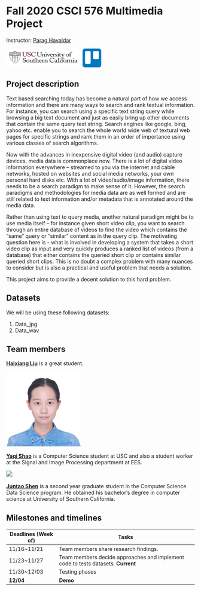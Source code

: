 # Fall 2020 CSCI 576 Multimedia Project
Instructor: [Parag Havaldar](https://www.linkedin.com/in/parag-havaldar-86467/)

[<img src="readme/viterbi_logo.png" width="200" height="50"/>](https://classes.usc.edu/term-20203/course/csci-576/) [<img src="readme/trello-mark-blue.png" width="50" height="50"/>](https://trello.com/b/FC2qwydh/project)

## Project description

Text based searching today has become a natural part of how we access information and there are many ways to search and rank textual information. For instance, you can search using a specific text string query while browsing a big text document and just as easily bring up other documents that contain the same query text string. Search engines like google, bing, yahoo etc. enable you to search the whole world wide web of textural web pages for specific strings and rank them in an order of importance using various classes of search algorithms.

Now with the advances in inexpensive digital video (and audio) capture devices, media data is commonplace now. There is a lot of digital video information everywhere – streamed to you via the internet and cable networks, hosted on websites and social media networks, your own personal hard disks etc. With a lot of video/audio/image information, there needs to be a search paradigm to make sense of it. However, the search paradigms and methodologies for media data are as well formed and are still related to text information and/or metadata that is annotated around the media data.

Rather than using text to query media, another natural paradigm might be to use media itself – for instance given short video clip, you want to search through an entire database of videos to find the video which contains the “same” query or “similar” content as in the query clip. The motivating question here is - what is involved in developing a system that takes a short video clip as input and very quickly produces a ranked list of videos (from a database) that either contains the queried short clip or contains similar queried short clips. This is no doubt a complex problem with many nuances to consider but is also a practical and useful problem that needs a solution.

This project aims to provide a decent solution to this hard problem.


## Datasets
We will be using these following datasets:

1. Data_jpg
2. Data_wav


## Team members
**[Haixiang Liu](https://www.linkedin.com/in/haixiang-liu-5793981b4/)** is a great student.

[<img src="readme/yaqi.jpg" width="200">](mailto:yaqishao@usc.edu)

**[Yaqi Shao](https://www.linkedin.com/in/yaqi-shao-2805761b9/)** is a Computer Science student at USC and also a student worker at the Signal and Image Processing department at EES.

[<img src="https://ca.slack-edge.com/ENCHN8KSS-W0182SSSPSB-2290b4b686dc-512" width="200"/>](mailto:juntaosh@usc.edu)

**[Juntao Shen](https://www.linkedin.com/in/juntao-kenneth-shen-b31b3094/)** is a second year graduate student in the Computer Science Data Science program. He obtained his bachelor’s degree in computer science at University of Southern California.

## Milestones and timelines

Deadlines (Week of)     |Tasks|
------------------------|------------------|
11/16~11/21 |Team members share research findings.
11/23~11/27 |Team members decide approaches and implement code to tests datasets. **Current**
11/30~12/03 |Testing phases
**12/04** |**Demo**